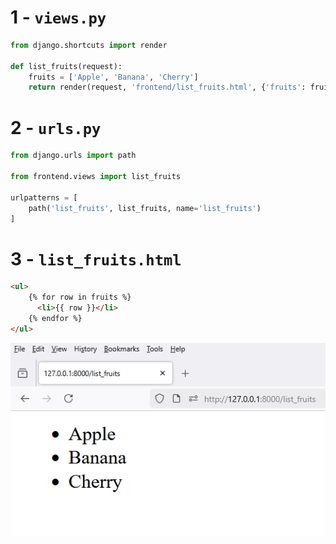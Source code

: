 
# 1 - `views.py`

```python
from django.shortcuts import render

def list_fruits(request):
    fruits = ['Apple', 'Banana', 'Cherry']
    return render(request, 'frontend/list_fruits.html', {'fruits': fruits})
```


# 2 - `urls.py`

```python
from django.urls import path

from frontend.views import list_fruits

urlpatterns = [
    path('list_fruits', list_fruits, name='list_fruits')
]
```

# 3 - `list_fruits.html`

```html
<ul>
    {% for row in fruits %}
      <li>{{ row }}</li>
    {% endfor %}
</ul>
```

![Image](1.PNG)